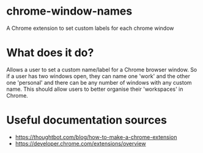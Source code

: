 # chrome-window-names
A Chrome extension to set custom labels for each chrome window

# What does it do?
Allows a user to set a custom name/label for a Chrome browser window.  So if a user has two windows open, they can name one 'work' and the other one 'personal' and there can be any number of windows with any custom name.  This should allow users to better organise their 'workspaces' in Chrome.

# Useful documentation sources
* <https://thoughtbot.com/blog/how-to-make-a-chrome-extension>
* <https://developer.chrome.com/extensions/overview>

